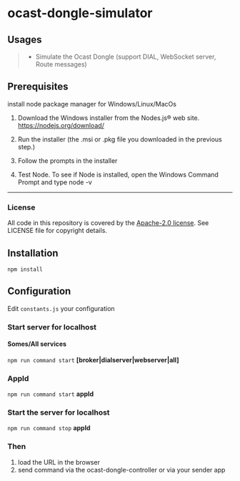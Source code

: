 # ocast-dongle-simulator
## Usages
> * Simulate the Ocast Dongle (support DIAL, WebSocket server, Route messages)
## Prerequisites
install node package manager for Windows/Linux/MacOs

1. Download the Windows installer from the Nodes.js® web site.
https://nodejs.org/download/

2. Run the installer (the .msi or .pkg file you downloaded in the previous step.)

3. Follow the prompts in the installer

4. Test Node. To see if Node is installed, open the Windows Command Prompt and type node -v

***

### License

All code in this repository is covered by the [Apache-2.0 license](http://www.apache.org/licenses/LICENSE-2.0). See LICENSE file for copyright details.

## Installation
`npm install`

## Configuration
Edit `constants.js`  your configuration

### Start server for localhost
#### Somes/All services
`npm run command start` **[broker|dialserver|webserver|all]**

### AppId
`npm run command start` **appId**

### Start the server for localhost

`npm run command stop` **appId**

### Then
 1. load the URL in the browser
 2. send command via the ocast-dongle-controller or via your sender app